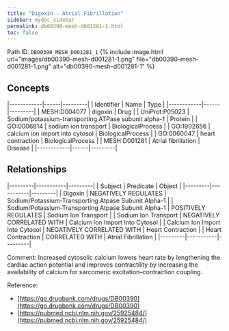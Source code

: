 ```yaml
---
title: "Digoxin - Atrial Fibrillation"
sidebar: mydoc_sidebar
permalink: db00390-mesh-d001281-1.html
toc: false 
---
```



Path ID: `DB00390_MESH_D001281_1`
{% include image.html url="images/db00390-mesh-d001281-1.png" file="db00390-mesh-d001281-1.png" alt="db00390-mesh-d001281-1" %}

## Concepts

|------------|------|---------|
| Identifier | Name | Type    |
|------------|------|---------|
| MESH:D004077 | digoxin | Drug |
| UniProt:P05023 | Sodium/potassium-transporting ATPase subunit alpha-1 | Protein |
| GO:0006814 | sodium ion transport | BiologicalProcess |
| GO:1902656 | calcium ion import into cytosol | BiologicalProcess |
| GO:0060047 | heart contraction | BiologicalProcess |
| MESH:D001281 | Atrial fibrillation | Disease |
|------------|------|---------|

## Relationships

|---------|-----------|---------|
| Subject | Predicate | Object  |
|---------|-----------|---------|
| Digoxin | NEGATIVELY REGULATES | Sodium/Potassium-Transporting Atpase Subunit Alpha-1 |
| Sodium/Potassium-Transporting Atpase Subunit Alpha-1 | POSITIVELY REGULATES | Sodium Ion Transport |
| Sodium Ion Transport | NEGATIVELY CORRELATED WITH | Calcium Ion Import Into Cytosol |
| Calcium Ion Import Into Cytosol | NEGATIVELY CORRELATED WITH | Heart Contraction |
| Heart Contraction | CORRELATED WITH | Atrial Fibrillation |
|---------|-----------|---------|

Comment: Increased cytosolic calcium lowers heart rate by lengthening the cardiac action potential and improves contractility by increasing the availability of calcium for sarcomeric excitation–contraction coupling.

Reference: 
  - [https://go.drugbank.com/drugs/DB00390](https://go.drugbank.com/drugs/DB00390)
  - [https://pubmed.ncbi.nlm.nih.gov/25925484/](https://pubmed.ncbi.nlm.nih.gov/25925484/)
